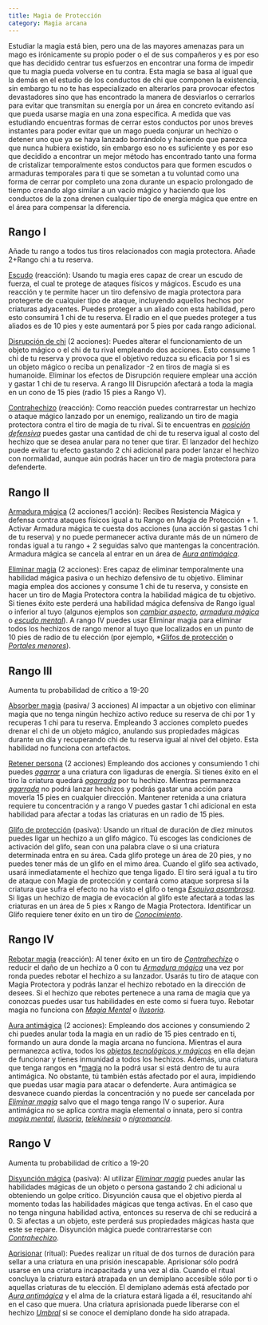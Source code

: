 ```yaml
---
title: Magia de Protección
category: Magia arcana
---
```


Estudiar la magia está bien, pero una de las mayores amenazas para un mago es irónicamente su propio poder o el de sus compañeros y es por eso que has decidido centrar tus esfuerzos en encontrar una forma de impedir que tu magia pueda volverse en tu contra. Esta magia se basa al igual que la demás en el estudio de los conductos de chi que componen la existencia, sin embargo tu no te has especializado en alterarlos para provocar efectos devastadores sino que has encontrado la manera de desviarlos o cerrarlos para evitar que transmitan su energía por un área en concreto evitando así que pueda usarse magia en una zona especifica. A medida que vas estudiando encuentras formas de cerrar estos conductos por unos breves instantes para poder evitar que un mago pueda conjurar un hechizo o detener uno que ya se haya lanzado borrándolo y haciendo que parezca que nunca hubiera existido, sin embargo eso no es suficiente y es por eso que decidido a encontrar un mejor método has encontrado tanto una forma de cristalizar temporalmente estos conductos para que formen escudos o armaduras temporales para ti que se sometan a tu voluntad como una forma de cerrar por completo una zona durante un espacio prolongado de tiempo creando algo similar a un vacío mágico y haciendo que los conductos de la zona drenen cualquier tipo de energía mágica que entre en el área para compensar la diferencia.

## Rango I

Añade tu rango a todos tus tiros relacionados con magia protectora. Añade 2+Rango chi a tu reserva.

<u>Escudo</u> (reacción): Usando tu magia eres capaz de crear un escudo de fuerza, el cual te protege de ataques físicos y mágicos. Escudo es una reacción y te permite hacer un tiro defensivo de magia protectora para protegerte de cualquier tipo de ataque, incluyendo aquellos hechos por criaturas adyacentes. Puedes proteger a un aliado con esta habilidad, pero esto consumirá 1 chi de tu reserva. El radio en el que puedes proteger a tus aliados es de 10 pies y este aumentará por 5 pies por cada rango adicional.

<u>Disrupción de chi</u> (2 acciones): Puedes alterar el funcionamiento de un objeto mágico o el chi de tu rival empleando dos acciones. Esto consume 1 chi de tu reserva y provoca que el objetivo reduzca su eficacia por 1 si es un objeto mágico o reciba un penalizador -2 en tiros de magia si es humanoide. Eliminar los efectos de Disrupción requiere emplear una acción y gastar 1 chi de tu reserva. A rango III Disrupción afectará a toda la magia en un cono de 15 pies (radio 15 pies a Rango V).

<u>Contrahechizo</u> (reacción): Como reacción puedes contrarrestar un hechizo o ataque mágico lanzado por un enemigo, realizando un tiro de magia protectora contra el tiro de magia de tu rival. Si te encuentras en *[posición defensiva](https://raldamain.com/rules/Reglas%20principales/reglas%20de%20combate.html#acción-de-movimiento)* puedes gastar una cantidad de chi de tu reserva igual al costo del hechizo que se desea anular para no tener que tirar. El lanzador del hechizo puede evitar tu efecto gastando 2 chi adicional para poder lanzar el hechizo con normalidad, aunque aún podrás hacer un tiro de magia protectora para defenderte.

## Rango II

<u>Armadura mágica</u> (2 acciones/1 acción): Recibes Resistencia Mágica y defensa contra ataques físicos igual a tu Rango en Magia de Protección + 1. Activar Armadura mágica te cuesta dos acciones (una acción si gastas 1 chi de tu reserva) y no puede permanecer activa durante más de un número de rondas igual a tu rango + 2 seguidas salvo que mantengas la concentración. Armadura mágica se cancela al entrar en un área de *[Aura antimágica](https://raldamain.com/rules/Rangos/Magia%20arcana/magia%20protectora.html#rango-iv)*. 

<u>Eliminar magia</u> (2 acciones): Eres capaz de eliminar temporalmente una habilidad mágica pasiva o un hechizo defensivo de tu objetivo. Eliminar magia emplea dos acciones y consume 1 chi de tu reserva, y consiste en hacer un tiro de Magia Protectora contra la habilidad mágica de tu objetivo. Si tienes éxito este perderá una habilidad mágica defensiva de Rango igual o inferior al tuyo (algunos ejemplos son *[cambiar aspecto](https://raldamain.com/rules/Rangos/Magia%20arcana/magia%20ilusoria.html#rango-i)*, *[armadura mágica](https://raldamain.com/rules/Rangos/Magia%20arcana/magia%20protectora.html#rango-ii)* o *[escudo mental](https://raldamain.com/rules/Rangos/Magia%20arcana/magia%20mental.html#rango-i)*). A rango IV puedes usar Eliminar magia para eliminar todos los hechizos de rango menor al tuyo que localizados en un punto de 10 pies de radio de tu elección (por ejemplo, *[Glifos de protección](https://raldamain.com/rules/Rangos/Magia%20arcana/magia%20protectora.html#rango-iii) o *[Portales menores](https://raldamain.com/rules/Rangos/Magia%20arcana/magia%20espacial.html#rango-i)*).

## Rango III

Aumenta tu probabilidad de crítico a 19-20

<u>Absorber magia</u> (pasiva/ 3 acciones) Al impactar a un objetivo con eliminar magia que no tenga ningún hechizo activo reduce su reserva de chi por 1 y recuperas 1 chi para tu reserva. Empleando 3 acciones completo puedes drenar el chi de un objeto mágico, anulando sus propiedades mágicas durante un día y recuperando chi de tu reserva igual al nivel del objeto. Esta habilidad no funciona con artefactos.

<u>Retener persona</u> (2 acciones) Empleando dos acciones y consumiendo 1 chi puedes *[agarrar](https://raldamain.com/rules/Reglas%20principales/Efectos%20de%20estado.html#agarrada)* a una criatura con ligaduras de energía. Si tienes éxito en el tiro la criatura quedará *[agarrada](https://raldamain.com/rules/Reglas%20principales/Efectos%20de%20estado.html#agarrada)* por tu hechizo. Mientras permanezca *[agarrada](https://raldamain.com/rules/Reglas%20principales/Efectos%20de%20estado.html#agarrada)* no podrá lanzar hechizos y podrás gastar una acción para moverla 15 pies en cualquier dirección. Mantener retenida a una criatura requiere tu concentración y a rango V puedes gastar 1 chi adicional en esta habilidad para afectar a todas las criaturas en un radio de 15 pies.

<u>Glifo de protección</u> (pasiva): Usando un ritual de duración de diez minutos puedes ligar un hechizo a un glifo mágico. Tú escoges las condiciones de activación del glifo, sean con una palabra clave o si una criatura determinada entra en su área. Cada glifo protege un área de 20 pies, y no puedes tener más de un glifo en el mimo área. Cuando el glifo sea activado, usará inmediatamente el hechizo que tenga ligado. El tiro será igual a tu tiro de ataque con Magia de protección y contará como ataque sorpresa si la criatura que sufra el efecto no ha visto el glifo o tenga *[Esquiva asombrosa](https://raldamain.com/rules/Rangos/Combate/reflejos.html#rango-ii)*. Si ligas un hechizo de magia de evocación al glifo este afectará a todas las criaturas en un área de 5 pies x Rango de Magia Protectora. Identificar un Glifo requiere tener éxito en un tiro de *[Conocimiento](https://raldamain.com/rules/Rangos/Ciencia/conocimiento.html)*.

## Rango IV

<u>Rebotar magia</u> (reacción): Al tener éxito en un tiro de *[Contrahechizo](https://raldamain.com/rules/Rangos/Magia%20arcana/magia%20protectora.html#rango-i)* o reducir el daño de un hechizo a 0 con tu *[Armadura mágica](https://raldamain.com/rules/Rangos/Magia%20arcana/magia%20protectora.html#rango-ii)* una vez por ronda puedes rebotar el hechizo a su lanzador. Usarás tu tiro de ataque con Magia Protectora y podrás lanzar el hechizo rebotado en la dirección de desees. Si el hechizo que rebotes pertenece a una rama de magia que ya conozcas puedes usar tus habilidades en este como si fuera tuyo. Rebotar magia no funciona con *[Magia Mental](https://raldamain.com/rules/Rangos/Magia%20arcana/magia%20mental.html)* o *[Ilusoria](https://raldamain.com/rules/Rangos/Magia%20arcana/magia%20ilusoria.html)*.

<u>Aura antimágica</u> (2 acciones): Empleando dos acciones y consumiendo 2 chi puedes anular toda la magia en un radio de 15 pies centrado en ti, formando un aura donde la magia arcana no funciona. Mientras el aura permanezca activa, todos los *[objetos tecnológicos y mágicos](https://raldamain.com/rules/Reglas%20adicionales/equipamiento/)* en ella dejan de funcionar y tienes inmunidad a todos los hechizos. Además, una criatura que tenga rangos en *[magia](https://raldamain.com/rules/Rangos/Magia%20arcana/) no la podrá usar si está dentro de tu aura antimágica. No obstante, tú también estás afectado por el aura, impidiendo que puedas usar magia para atacar o defenderte. Aura antimágica se desvanece cuando pierdas la concentración y no puede ser cancelada por *[Eliminar magia](https://raldamain.com/rules/Rangos/Magia%20arcana/magia%20protectora.html#rango-ii)* salvo que el mago tenga rango IV o superior. Aura antimágica no se aplica contra magia elemental o innata, pero sí contra *[magia mental](https://raldamain.com/rules/Rangos/Magia%20arcana/magia%20mental.html)*, *[ilusoria](https://raldamain.com/rules/Rangos/Magia%20arcana/magia%20ilusoria.html)*, *[telekinesia](https://raldamain.com/rules/Rangos/Ocultismo/telekinesia.html)* o *[nigromancia](https://raldamain.com/rules/Rangos/Ocultismo/nigromancia.html)*.

## Rango V 

Aumenta tu probabilidad de crítico a 19-20

<u>Disyunción mágica</u> (pasiva): Al utilizar *[Eliminar magia](https://raldamain.com/rules/Rangos/Magia%20arcana/magia%20protectora.html#rango-ii)* puedes anular las habilidades mágicas de un objeto o persona gastando 2 chi adicional u obteniendo un golpe crítico. Disyunción causa que el objetivo pierda al momento todas las habilidades mágicas que tenga activas. En el caso que no tenga ninguna habilidad activa, entonces su reserva de chi se reducirá a 0. Si afectas a un objeto, este perderá sus propiedades mágicas hasta que este se repare. Disyunción mágica puede contrarrestarse con *[Contrahechizo](https://raldamain.com/rules/Rangos/Magia%20arcana/magia%20protectora.html#rango-i)*.

<u>Aprisionar</u> (ritual): Puedes realizar un ritual de dos turnos de duración para sellar a una criatura en una prisión inescapable. Aprisionar sólo podrá usarse en una criatura incapacitada y una vez al día. Cuando el ritual concluya la criatura estará atrapada en un demiplano accesible sólo por ti o aquellas criaturas de tu elección. El demiplano además está afectado por *[Aura antimágica](https://raldamain.com/rules/Rangos/Magia%20arcana/magia%20protectora.html#rango-iv)* y el alma de la criatura estará ligada a él, resucitando ahí en el caso que muera. Una criatura aprisionada puede liberarse con el hechizo *[Umbral](https://raldamain.com/rules/Rangos/Magia%20arcana/magia%20espacial.html#rango-v)* si se conoce el demiplano donde ha sido atrapada.